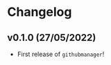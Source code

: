 # Changelog

<!--next-version-placeholder-->

## v0.1.0 (27/05/2022)

- First release of `githubmanager`!